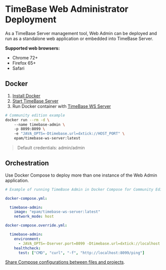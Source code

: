 # TimeBase Web Administrator Deployment

As a TimeBase Server management tool, Web Admin can be deployed and run as a standalone web application or embedded into TimeBase Server. 

**Supported web browsers:**

* Chrome 72+
* Firefox 65+
* Safari

## Docker

1. [Install Docker](https://docs.docker.com/get-docker/) 
2. [Start TimeBase Server](https://kb.timebase.info/quick-start.html)
3. Run Docker container with [TimeBase WS Server](https://hub.docker.com/r/epam/timebase-ws-server)

```bash
# Community edition example
docker run --rm -d \ 
    --name timebase-admin \ 
    -p 8099:8099 \ 
    -e "JAVA_OPTS=-Dtimebase.url=dxtick://HOST_PORT" \
    epam/timebase-ws-server:latest
```

> Default credentials: admin/admin

## Orchestration

Use Docker Compose to deploy more than one instance of the Web Admin application. 


```yaml
# Example of running TimeBase Admin in Docker Compose for Community Edition 

docker-compose.yml:

  timebase-admin:
    image: "epam/timebase-ws-server:latest"
    network_mode: host

docker-compose.override.yml:

  timebase-admin:
    environment:
      - JAVA_OPTS=-Dserver.port=8099 -Dtimebase.url=dxtick://localhost:8011
    healthcheck:
      test: ["CMD", "curl", "-f", "http://localhost:8099/ping"]

```

[Share Compose configurations between files and projects](https://docs.docker.com/compose/extends/).
